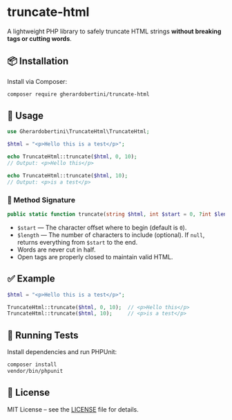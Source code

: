 # truncate-html

A lightweight PHP library to safely truncate HTML strings **without breaking tags or cutting words**.

## 📦 Installation

Install via Composer:

```bash
composer require gherardobertini/truncate-html
```

## 🚀 Usage

```php
use Gherardobertini\TruncateHtml\TruncateHtml;

$html = "<p>Hello this is a test</p>";

echo TruncateHtml::truncate($html, 0, 10);
// Output: <p>Hello this</p>

echo TruncateHtml::truncate($html, 10);
// Output: <p>is a test</p>
```

### 🔧 Method Signature

```php
public static function truncate(string $html, int $start = 0, ?int $length = null): string
```

- `$start` — The character offset where to begin (default is `0`).
- `$length` — The number of characters to include (optional). If `null`, returns everything from `$start` to the end.
- Words are never cut in half.
- Open tags are properly closed to maintain valid HTML.

## ✅ Example

```php
$html = "<p>Hello this is a test</p>";

TruncateHtml::truncate($html, 0, 10);  // <p>Hello this</p>
TruncateHtml::truncate($html, 10);     // <p>is a test</p>
```

## 🧪 Running Tests

Install dependencies and run PHPUnit:

```bash
composer install
vendor/bin/phpunit
```

## 📄 License

MIT License – see the [LICENSE](LICENSE) file for details.
